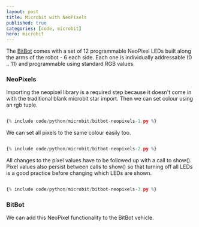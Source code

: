 ```yaml
---
layout: post
title: Microbit with NeoPixels
published: true
categories: [code, microbit]
hero: microbit
---
```


The <a href="http://4tronix.co.uk/blog/?p=1490">BitBot</a> comes with a set of 12 programmable NeoPixel LEDs built along the
arms of the robot - 6 each side. Each one is individually addressable (0 .. 11) and programmable using standard RGB values.

### NeoPixels

Importing the neopixel library is a required step because it doesn't come in with the traditional blank microbit star import.
Then we can set colour using an rgb tuple.

```python

{% include code/python/microbit/bitbot-neopixels-1.py %}

```

We can set all pixels to the same colour easily too.

```python

{% include code/python/microbit/bitbot-neopixels-2.py %}

```

All changes to the pixel values have to be followed up with a call to show(). Pixel values also persist between calls to show()
so that turning off all LEDs is a good practice before changing which LEDs are shown.

```python

{% include code/python/microbit/bitbot-neopixels-3.py %}

```

### BitBot

We can add this NeoPixel functionality to the BitBot vehicle.
